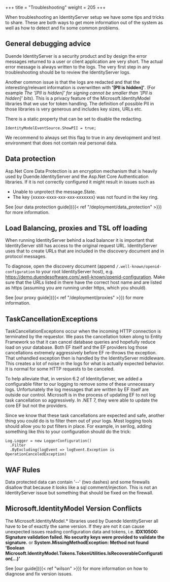+++
title = "Troubleshooting"
weight = 205
+++

When troubleshooting an IdentityServer setup we have some tips and tricks to share. These are both ways to get more information out of the system as well as how to detect and fix some common problems.

## General debugging advice
Duende IdentityServer is a security product and by design the error messages returned to a user or client application are very short. The actual error message is always written to the logs. The very first step in any troubleshooting should be to review the IdentityServer logs.

Another common issue is that the logs are redacted and that the interesting/relevant information is overwritten with **'[PII is hidden]'**. (For example *The '[PII is hidden]' for signing cannot be smaller than '[PII is hidden]' bits*). This is a privacy  feature of the Microsoft.IdentityModel libraries that we use for token handling. The definition of possible PII in those libraries is very generous and includes key sizes, URLs etc.

There is a static property that can be set to disable the redacting.
```
IdentityModelEventSource.ShowPII = true; 
```

We recommend to always set this flag to true in any development and test environment that does not contain real personal data.

## Data protection 
Asp.Net Core Data Protection is an encryption mechanism that is heavily used by Duende.IdentityServer and the Asp.Net Core Authentication libraries. If it is not correctly configured it might result in issues such as
* Unable to unprotect the message.State.
* The key {xxxxx-xxxx-xxx-xxx-xxxxxxx} was not found in the key ring.

See [our data protection guide]({{< ref "/deployment/data_protection" >}}) for more information.

## Load Balancing, proxies and TSL off loading
When running IdentityServer behind a load balancer it is important that IdentityServer still has access to the original request URL. IdentityServer uses that to create URLs that are included in the discovery document and in protocol messages.

To diagnose, open the discovery document (append `/.well-known/openid-configuration` to your root IdentityServer host), e.g. https://demo.duendesoftware.com/.well-known/openid-configuration. Make sure that the URLs listed in there have the correct host name and are listed as https (assuming you are running under https, which you should).

See [our proxy guide]({{< ref "/deployment/proxies" >}}) for more information.

## TaskCancellationExceptions
TaskCancellationExceptions occur when the incoming HTTP connection is terminated by the requestor. We pass the cancellation token along to Entity Framework so that it can cancel database queries and hopefully reduce load on your database. Both EF itself and the EF providers log those cancellations extremely aggressively before EF re-throws the exception. That unhandled exception then is handled by the IdentityServer middleware. This creates a lot of noise in the logs for what is actually expected behavior. It is normal for some HTTP requests to be canceled.

To help alleviate that, in version 6.2 of IdentityServer, we added a configurable filter to our logging to remove some of these unnecessary logs. Unfortunately the log messages that are written by EF itself are outside our control. Microsoft is in the process of updating EF to not log task cancellation so aggressively. In .NET 7, they were able to update the core EF but not the providers.

Since we know that these task cancellations are expected and safe, another thing you could do is to filter them out of your logs. Most logging tools should allow you to put filters in place. For example, in serilog, adding something like this to your configuration should do the trick:

    Log.Logger = new LoggerConfiguration()
      .Filter
      .ByExcluding(logEvent => logEvent.Exception is OperationCanceledException)

## WAF Rules
Data protected data can contain '--' (two dashes) and some firewalls disallow that because it looks like a sql comment/injection. This is not an IdentityServer issue but something that should be fixed on the firewall.

## Microsoft.IdentityModel Version Conflicts
The Microsoft.IdentityModel.\* libraries used by Duende IdentityServer all have to be of exactly the same version. If they are not it can cause unexpected issues reading configuration data and tokens, i.e. **IDX10500: Signature validation failed. No security keys were provided to validate the signature.** or **System.MissingMethodException: Method not found 'Boolean Microsoft.IdentityModel.Tokens.TokenUtilities.IsRecoverableConfiguration(...)'**

See [our guide]({{< ref "wilson" >}}) for more information on how to diagnose and fix version issues.
